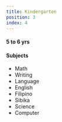 ```yaml
---
title: Kindergarten
position: 3
index: 4
---
```


#### 5 to 6 yrs

#### Subjects
- Math
- Writing
- Language
- English
- Filipino
- Sibika
- Science
- Computer
